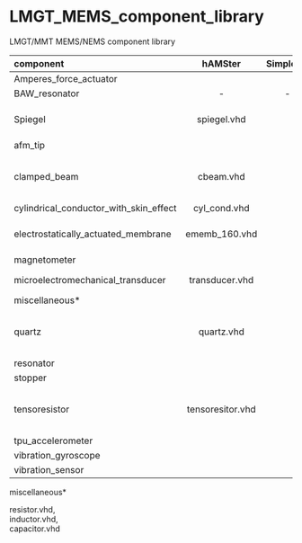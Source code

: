# LMGT_MEMS_component_library
LMGT/MMT MEMS/NEMS component library

| component                              |    hAMSter       | Simplorer | Simulink                              |  description                                |
|:---------------------------------------|:----------------:|:---------:|:-------------------------------------:|:--------------------------------------------|
| Amperes_force_actuator                 |                  |           |                                       | in progress                                 |
| BAW_resonator                          |   -              | -         | -                                     | s2p file                                    |
| Spiegel                                | spiegel.vhd      |           |                                       | analytical model of micromirror             |
| afm_tip                                |                  |           |                                       | in progress                                 |
| clamped_beam                           | cbeam.vhd        |           |                                       | VHDL-AMS generated code from ANSYS          |
| cylindrical_conductor_with_skin_effect | cyl_cond.vhd     |           |                                       | in progress                                 |
| electrostatically_actuated_membrane    | ememb_160.vhd    |           |                                       | generated by ANSYS ROM Tool                 |
| magnetometer                           |                  |           |                                       | in progress                                 |
| microelectromechanical_transducer      | transducer.vhd   |           |                                       | analytical model                            |
| miscellaneous*                          |                  |           |                                       |                                             |
| quartz                                 | quartz.vhd       |           |                                       | equivalent RLC circuit (BDV), 2nd ODE, H(s) |
| resonator                              |                  |           |                                       | in progress                                 |
| stopper                                |                  |           |                                       | in progress                                 |
| tensoresistor                          | tensoresitor.vhd |           |                                       | analytical model of Me-tensoresistor        |
| tpu_accelerometer                      |                  |           |                                       | in progress                                 |
| vibration_gyroscope                    |                  |           |                                       | in progress                                 |
| vibration_sensor                       |                  |           |                                       | in progress                                 |

miscellaneous*

resistor.vhd,  
inductor.vhd,  
capacitor.vhd 
